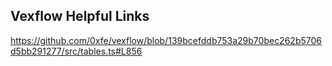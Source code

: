 ## Vexflow Helpful Links

https://github.com/0xfe/vexflow/blob/139bcefddb753a29b70bec262b5706d5bb291277/src/tables.ts#L856